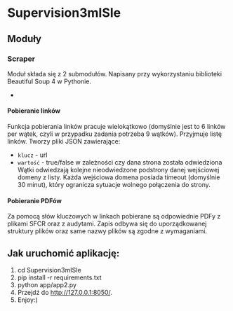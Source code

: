# Supervision3mISIe

## Moduły

### Scraper
Moduł składa się z 2 submodułów. Napisany przy wykorzystaniu biblioteki Beautiful Soup 4 w Pythonie. 

* 

#### Pobieranie linków
Funkcja pobierania linków pracuje wielokątkowo (domyślnie jest to 6 linków per wątek, czyli w przypadku zadania potrzeba 9 wątków).
Przyjmuje listę linków. Tworzy pliki JSON zawierające:
 * `klucz` - url
 * `wartość` - true/false w zależności czy dana strona została odwiedziona
Wątki odwiedzają kolejne nieodwiedzone podstrony danej wejściowej domeny z listy. Każda wejściowa domena posiada timeout (domyślnie 30 minut), który ogranicza sytuacje wolnego połączenia do strony.

#### Pobieranie PDFów
Za pomocą słów kluczowych w linkach pobierane są odpowiednie PDFy z plikami SFCR oraz z audytami. Zapis odbywa się do uporządkowanej struktury plików oraz same nazwy plików są zgodne z wymaganiami.

## Jak uruchomić aplikację:
1. cd Supervision3mISIe
2. pip install -r requirements.txt
3. python app/app2.py
4. Przejdź do http://127.0.0.1:8050/.
5. Enjoy:)
